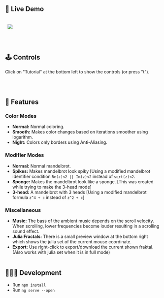 
## 🔴 Live Demo
&nbsp;<br>&nbsp;
<a href="https://mind-frac.vercel.app/">
  <img align="center" src="https://raw.githubusercontent.com/MindLaborDev/MindLaborDev/master/preview/frac.svg" />
</a>

&nbsp;<br>&nbsp;

## 🕹️ Controls
Click on "Tutorial" at the bottom left to show the controls (or press "t").

&nbsp;<br>&nbsp;

## 🤖 Features

### Color Modes
* __Normal:__ Normal coloring.
* __Smooth:__ Makes color changes based on iterations smoother using logarithm.
* __Night:__ Colors only borders using Anti-Aliasing.


### Modifier Modes
* __Normal:__ Normal mandelbrot.
* __Spikes:__ Makes mandelbrot look spiky  [Using a modified mandelbrot identifier condition `Re(z)<2 || Im(z)<2` instead of `sqrt(z)<2`.
* __Sponge:__ Makes the mandelbrot look like a sponge. [This was created while trying to make the 3-head mode]
* __3-head:__ A mandelbrot with 3 heads [Using a modified mandelbrot formula `z^4 + c` instead of `z^2 + c`]


### Miscellaneous
* __Music:__ The bass of the ambient music depends on the scroll velocity. When scrolling, lower frequencies become louder resulting in a scrolling sound effect.
* __Julia Fractals:__ There is a small preview window at the bottom right which shows the julia set of the current mouse coordinate.
* __Export:__ Use right-click to export/download the current shown fraktal. (Also works with julia set when it is in full mode)
&nbsp;<br>&nbsp;

## 👨🏽‍💻 Development
* Run `npm install`
* Run `ng serve --open`
